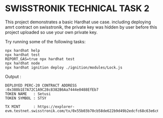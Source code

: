 # SWISSTRONIK TECHNICAL TASK 2

This project demonstrates a basic Hardhat use case. including deploying amrt contract on swisstronik, the private key was hidden by user before this project uploaded so use your own private key.

Try running some of the following tasks:

```shell
npx hardhat help
npx hardhat test
REPORT_GAS=true npx hardhat test
npx hardhat node
npx hardhat ignition deploy ./ignition/modules/Lock.js
```
Output :
```shell
DEPLOYED PERC-20 CONTRACT ADDRESS :0x388b1E7A72C1A9C28c8382B6Aa7444e0488EfEb7
TOKEN NAME   : Setusi
TOKEN SYMBOL : STSY
```
```shell
TX MINT      : https://explorer-evm.testnet.swisstronik.com/tx/0x55b03b70cb58de622b9d49b2edcfc68c63e6c6bc98f8813dcb83171588213b1d
```
